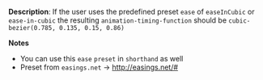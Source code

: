 __Description__: If the user uses the predefined preset `ease` of `easeInCubic` or `ease-in-cubic` the resulting `animation-timing-function` should be `cubic-bezier(0.785, 0.135, 0.15, 0.86)`

__Notes__

+ You can use this `ease` `preset` in `shorthand` as well
+ Preset from `easings.net` -> http://easings.net/#